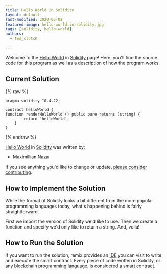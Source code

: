 ```yaml
---
title: Hello World in Solidity
layout: default
last-modified: 2020-05-02
featured-image: hello-world-in-solidity.jpg
tags: [solidity, hello-world]
authors:
  - two_clutch

---
```


Welcome to the [Hello World](https://sampleprograms.io/projects/hello-world) in [Solidity](https://sampleprograms.io/languages/solidity) page! Here, you'll find the source code for this program as well as a description of how the program works.

## Current Solution

{% raw %}

```solidity
pragma solidity ^0.4.22;

contract helloWorld {
function renderHelloWorld () public pure returns (string) {
        return 'helloWorld';
    }
}
```

{% endraw %}

[Hello World](https://sampleprograms.io/projects/hello-world) in [Solidity](https://sampleprograms.io/languages/solidity) was written by:

- Maximillian Naza

If you see anything you'd like to change or update, [please consider contributing](https://github.com/TheRenegadeCoder/sample-programs).

## How to Implement the Solution

While the format of Solidity looks a bit different from the more popular
programming languages today, what's happening behind is fairly straightforward.

First we import the version of Solidity we'd like to use. Then we create a
function and specify we'd only like to return a string. And, voila!


## How to Run the Solution

If you want to run the solution, remix provides an [IDE][5] you can visit to write
and execute the smart contract. Every piece of code written in Solidity, or any
blockchain programming language, is considered a smart contract.

[5]: https://remix-project.org/
